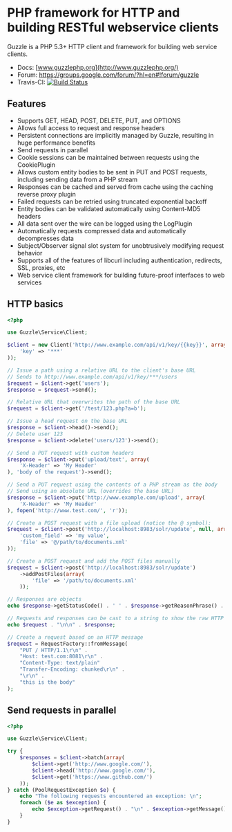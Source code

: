 PHP framework for HTTP and building RESTful webservice clients
==============================================================

Guzzle is a PHP 5.3+ HTTP client and framework for building web service clients.

- Docs: [www.guzzlephp.org](http://www.guzzlephp.org/)
- Forum: https://groups.google.com/forum/?hl=en#!forum/guzzle
- Travis-CI: [![Build Status](https://secure.travis-ci.org/guzzle/guzzle.png)](http://travis-ci.org/guzzle/guzzle)

Features
--------

- Supports GET, HEAD, POST, DELETE, PUT, and OPTIONS
- Allows full access to request and response headers
- Persistent connections are implicitly managed by Guzzle, resulting in huge performance benefits
- Send requests in parallel
- Cookie sessions can be maintained between requests using the CookiePlugin
- Allows custom entity bodies to be sent in PUT and POST requests, including sending data from a PHP stream
- Responses can be cached and served from cache using the caching reverse proxy plugin
- Failed requests can be retried using truncated exponential backoff
- Entity bodies can be validated automatically using Content-MD5 headers
- All data sent over the wire can be logged using the LogPlugin
- Automatically requests compressed data and automatically decompresses data
- Subject/Observer signal slot system for unobtrusively modifying request behavior
- Supports all of the features of libcurl including authentication, redirects, SSL, proxies, etc
- Web service client framework for building future-proof interfaces to web services

HTTP basics
-----------

```php
<?php

use Guzzle\Service\Client;

$client = new Client('http://www.example.com/api/v1/key/{{key}}', array(
    'key' => '***'
));

// Issue a path using a relative URL to the client's base URL
// Sends to http://www.example.com/api/v1/key/***/users
$request = $client->get('users');
$response = $request->send();

// Relative URL that overwrites the path of the base URL
$request = $client->get('/test/123.php?a=b');

// Issue a head request on the base URL
$response = $client->head()->send();
// Delete user 123
$response = $client->delete('users/123')->send();

// Send a PUT request with custom headers
$response = $client->put('upload/text', array(
    'X-Header' => 'My Header'
), 'body of the request')->send();

// Send a PUT request using the contents of a PHP stream as the body
// Send using an absolute URL (overrides the base URL)
$response = $client->put('http://www.example.com/upload', array(
    'X-Header' => 'My Header'
), fopen('http://www.test.com/', 'r'));

// Create a POST request with a file upload (notice the @ symbol):
$request = $client->post('http://localhost:8983/solr/update', null, array (
    'custom_field' => 'my value',
    'file' => '@/path/to/documents.xml'
));

// Create a POST request and add the POST files manually
$request = $client->post('http://localhost:8983/solr/update')
    ->addPostFiles(array(
        'file' => '/path/to/documents.xml'
    ));

// Responses are objects
echo $response->getStatusCode() . ' ' . $response->getReasonPhrase() . "\n";

// Requests and responses can be cast to a string to show the raw HTTP message
echo $request . "\n\n" . $response;

// Create a request based on an HTTP message
$request = RequestFactory::fromMessage(
    "PUT / HTTP/1.1\r\n" .
    "Host: test.com:8081\r\n" .
    "Content-Type: text/plain"
    "Transfer-Encoding: chunked\r\n" .
    "\r\n" .
    "this is the body"
);
```

Send requests in parallel
-------------------------

```php
<?php

use Guzzle\Service\Client;

try {
    $responses = $client->batch(array(
        $client->get('http://www.google.com/'),
        $client->head('http://www.google.com/'),
        $client->get('https://www.github.com/')
    ));
} catch (PoolRequestException $e) {
    echo "The following requests encountered an exception: \n";
    foreach ($e as $exception) {
        echo $exception->getRequest() . "\n" . $exception->getMessage() . "\n";
    }
}
```